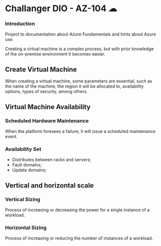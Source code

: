 # Challanger DIO - AZ-104 ☁
### Introduction
Project to documentation about Azure Fundamentals and hints about Azure use.

Creating a virtual machine is a complex process, but with prior knowledge of the on-premise environment it becomes easier.
## Create Virtual Machine
When creating a virtual machine, some parameters are essential, such as the name of the machine, the region it will be allocated to, availability options, types of security, among others.

## Virtual Machine Availability
### Scheduled Hardware Maintenance
When the platform foresees a failure, it will issue a scheduled maintenance event.

### Availability Set
- Distributes between racks and servers;
- Fault domains;
- Update domains;

## Vertical and horizontal scale
### Vertical Sizing
Process of increasing or decreasing the power for a single instance of a workload.
### Horizontal Sizing
Process of increasing or reducing the number of instances of a workload.
